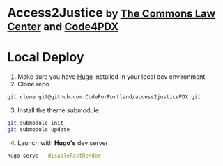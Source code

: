 # Access2Justice <small>by [The Commons Law Center](https://thecommonslawcenter.org) and [Code4PDX](https://codeforpdx.herokuapp.com)</small>


# Local Deploy

1. Make sure you have [Hugo](https://gohugo.io) installed in your local dev environment. 
2. Clone repo
```bash
git clone git@github.com:CodeForPortland/access2justicePDX.git
```
3. Install the theme submodule
```bash
git submodule init
git submodule update
```
4. Launch with **Hugo's** dev server
```bash
hugo serve --disableFastRender
```
